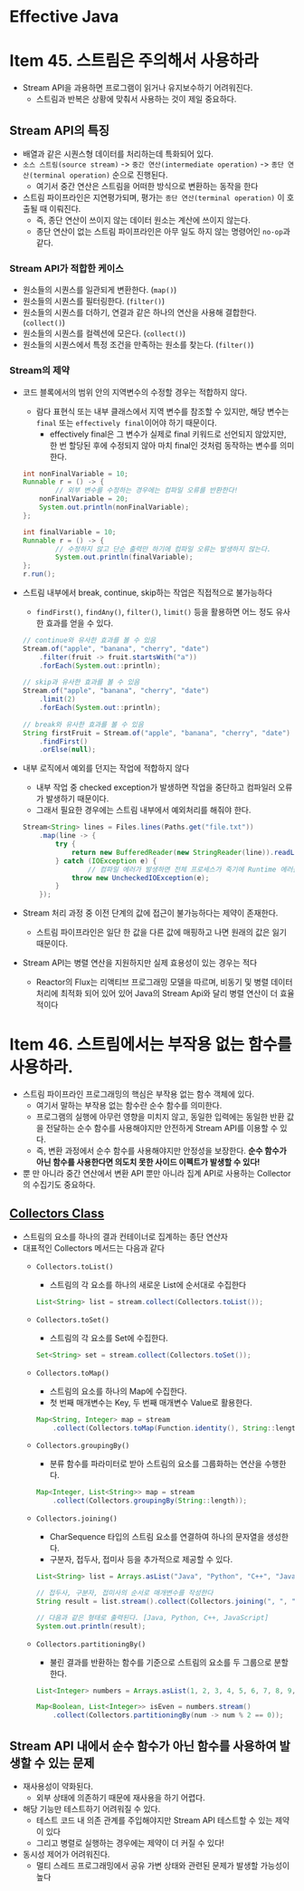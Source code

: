 # Effective Java

# **Item 45. 스트림은 주의해서 사용하라**

- Stream API을 과용하면 프로그램이 읽거나 유지보수하기 어려워진다.
    - 스트림과 반복은 상황에 맞춰서 사용하는 것이 제일 중요하다.

## Stream API의 특징

- 배열과 같은 시퀀스형 데이터를 처리하는데 특화되어 있다.
- `소스 스트림(source stream)` -> `중간 연산(intermediate operation)` -> `종단 연산(terminal operation)` 순으로 진행된다.
    - 여기서 중간 연산은 스트림을 어떠한 방식으로 변환하는 동작을 한다
- 스트림 파이프라인은 지연평가되며, 평가는 `종단 연산(terminal operation)` 이 호출될 때 이뤄진다.
    - 즉, 종단 연산이 쓰이지 않는 데이터 원소는 계산에 쓰이지 않는다.
    - 종단 연산이 없는 스트림 파이프라인은 아무 일도 하지 않는 명령어인 `no-op`과 같다.

### Stream API가 적합한 케이스

- 원소들의 시퀀스를 일관되게 변환한다. (`map()`)
- 원소들의 시퀀스를 필터링한다. (`filter()`)
- 원소들의 시퀀스를 더하기, 연결과 같은 하나의 연산을 사용해 결합한다. (`collect()`)
- 원소들의 시퀀스를 컬렉션에 모은다. (`collect()`)
- 원소들의 시퀀스에서 특정 조건을 만족하는 원소를 찾는다. (`filter()`)

### Stream의 제약

- 코드 블록에서의 범위 안의 지역변수의 수정할 경우는 적합하지 않다.
    - 람다 표현식 또는 내부 클래스에서 지역 변수를 참조할 수 있지만, 해당 변수는 `final` 또는 `effectively final`이어야 하기 때문이다.
        - effectively final은 그 변수가 실제로 final 키워드로 선언되지 않았지만, 한 번 할당된 후에 수정되지 않아 마치 final인 것처럼 동작하는 변수를 의미한다.

    ```java
    int nonFinalVariable = 10;
    Runnable r = () -> {
    		// 외부 변수를 수정하는 경우에는 컴파일 오류를 반환한다!
        nonFinalVariable = 20;  
        System.out.println(nonFinalVariable);
    };
    
    int finalVariable = 10;
    Runnable r = () -> { 
    		// 수정하지 않고 단순 출력만 하기에 컴파일 오류는 발생하지 않는다.
    		System.out.println(finalVariable); 
    };  
    r.run();
    ```

- 스트림 내부에서 break, continue, skip하는 작업은 직접적으로 불가능하다
    - `findFirst()`, `findAny()`, `filter()`, `limit()` 등을 활용하면 어느 정도 유사한 효과를 얻을 수 있다.

    ```java
    // continue와 유사한 효과를 볼 수 있음
    Stream.of("apple", "banana", "cherry", "date")
        .filter(fruit -> fruit.startsWith("a"))
        .forEach(System.out::println);
        
    // skip과 유사한 효과를 볼 수 있음  
    Stream.of("apple", "banana", "cherry", "date")
        .limit(2)
        .forEach(System.out::println);
        
    // break와 유사한 효과를 볼 수 있음
    String firstFruit = Stream.of("apple", "banana", "cherry", "date")
        .findFirst()
        .orElse(null);    
    ```

- 내부 로직에서 예외를 던지는 작업에 적합하지 않다
    - 내부 작업 중 checked exception가 발생하면 작업을 중단하고 컴파일러 오류가 발생하기 때문이다.
    - 그래서 필요한 경우에는 스트림 내부에서 예외처리를 해줘야 한다.

    ```java
    Stream<String> lines = Files.lines(Paths.get("file.txt"))
        .map(line -> {
            try {
                return new BufferedReader(new StringReader(line)).readLine();
            } catch (IOException e) {
    		        // 컴파일 에러가 발생하면 전체 프로세스가 죽기에 Runtime 에러를 발생시키거나 별도의 처리 과정을 수행해야 한다!
                throw new UncheckedIOException(e);
            }
        });
    ```

- Stream 처리 과정 중 이전 단계의 값에 접근이 불가능하다는 제약이 존재한다.
    - 스트림 파이프라인은 일단 한 값을 다른 값에 매핑하고 나면 원래의 값은 잃기 때문이다.
- Stream API는 병렬 연산을 지원하지만 실제 효용성이 있는 경우는 적다
    - Reactor의 Flux는 리액티브 프로그래밍 모델을 따르며, 비동기 및 병렬 데이터 처리에 최적화 되어 있어 있어 Java의 Stream Api와 달리 병렬 연산이 더 효율적이다

# Item 46. **스트림에서는 부작용 없는 함수를 사용하라.**

- 스트림 파이프라인 프로그래밍의 핵심은 부작용 없는 함수 객체에 있다.
    - 여기서 말하는 부작용 없는 함수란 순수 함수를 의미한다.
    - 프로그램의 실행에 아무런 영향을 미치지 않고, 동일한 입력에는 동일한 반환 값을 전달하는 순수 함수를 사용해야지만 안전하게 Stream API를 이용할 수 있다.
    - 즉, 변환 과정에서 순수 함수를 사용해야지만 안정성을 보장한다. **순수 함수가 아닌 함수를 사용한다면 의도치 못한 사이드 이펙트가 발생할 수 있다!**
- 뿐 만 아니라 중간 연산에서 변환 API 뿐만 아니라 집계 API로 사용하는 Collector의 수집기도 중요하다.

## [Collectors Class](https://docs.oracle.com/javase/10/docs/api/java/util/stream/Collectors.html)

- 스트림의 요소를 하나의 결과 컨테이너로 집계하는 종단 연산자
- 대표적인 Collectors 메서드는 다음과 같다
    - `Collectors.toList()`
        - 스트림의 각 요소를 하나의 새로운 List에 순서대로 수집한다

        ```java
        List<String> list = stream.collect(Collectors.toList());
        ```

    - `Collectors.toSet()`
        - 스트림의 각 요소를 Set에 수집한다.

        ```java
        Set<String> set = stream.collect(Collectors.toSet());
        ```

    - `Collectors.toMap()`
        - 스트림의 요소를 하나의 Map에 수집한다.
        - 첫 번째 매개변수는 Key, 두 번째 매개변수 Value로 활용한다.

        ```java
        Map<String, Integer> map = stream
        	.collect(Collectors.toMap(Function.identity(), String::length));
        ```

    - `Collectors.groupingBy()`
        - 분류 함수를 파라미터로 받아 스트림의 요소를 그룹화하는 연산을 수행한다.

        ```java
        Map<Integer, List<String>> map = stream
        	.collect(Collectors.groupingBy(String::length));
        ```

    - `Collectors.joining()`
        - CharSequence 타입의 스트림 요소를 연결하여 하나의 문자열을 생성한다.
        - 구분자, 접두사, 접미사 등을 추가적으로 제공할 수 있다.

        ```java
        List<String> list = Arrays.asList("Java", "Python", "C++", "JavaScript");
        
        // 접두사, 구분자, 접미사의 순서로 매개변수를 작성한다
        String result = list.stream().collect(Collectors.joining(", ", "[", "]"));
        
        // 다음과 같은 형태로 출력된다. [Java, Python, C++, JavaScript]
        System.out.println(result);
        ```

    - `Collectors.partitioningBy()`
        - 불린 결과를 반환하는 함수를 기준으로 스트림의 요소를 두 그룹으로 분할한다.

        ```java
        List<Integer> numbers = Arrays.asList(1, 2, 3, 4, 5, 6, 7, 8, 9, 10);
        
        Map<Boolean, List<Integer>> isEven = numbers.stream()
        	.collect(Collectors.partitioningBy(num -> num % 2 == 0));
        ```


## Stream API 내에서 순수 함수가 아닌 함수를 사용하여 발생할 수 있는 문제

- 재사용성이 약화된다.
    - 외부 상태에 의존하기 때문에 재사용을 하기 어렵다.
- 해당 기능만 테스트하기 어려워질 수 있다.
    - 테스트 코드 내 의존 관계를 주입해야지만 Stream API 테스트할 수 있는 제약이 있다
    - 그리고 병렬로 실행하는 경우에는 제약이 더 커질 수 있다!
- 동시성 제어가 어려워진다.
    - 멀티 스레드 프로그래밍에서 공유 가변 상태와 관련된 문제가 발생할 가능성이 높다